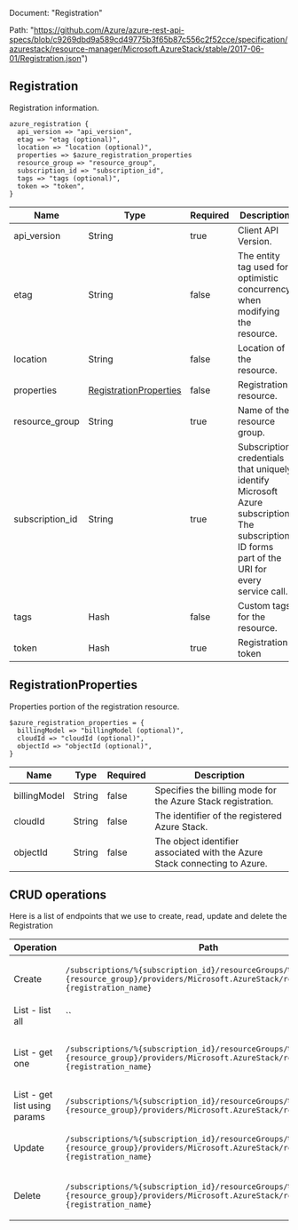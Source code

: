 Document: "Registration"


Path: "https://github.com/Azure/azure-rest-api-specs/blob/c9269dbd9a589cd49775b3f65b87c556c2f52cce/specification/azurestack/resource-manager/Microsoft.AzureStack/stable/2017-06-01/Registration.json")

## Registration

Registration information.

```puppet
azure_registration {
  api_version => "api_version",
  etag => "etag (optional)",
  location => "location (optional)",
  properties => $azure_registration_properties
  resource_group => "resource_group",
  subscription_id => "subscription_id",
  tags => "tags (optional)",
  token => "token",
}
```

| Name        | Type           | Required       | Description       |
| ------------- | ------------- | ------------- | ------------- |
|api_version | String | true | Client API Version. |
|etag | String | false | The entity tag used for optimistic concurrency when modifying the resource. |
|location | String | false | Location of the resource. |
|properties | [RegistrationProperties](#registrationproperties) | false | Registration resource. |
|resource_group | String | true | Name of the resource group. |
|subscription_id | String | true | Subscription credentials that uniquely identify Microsoft Azure subscription. The subscription ID forms part of the URI for every service call. |
|tags | Hash | false | Custom tags for the resource. |
|token | Hash | true | Registration token |
        
## RegistrationProperties

Properties portion of the registration resource.

```puppet
$azure_registration_properties = {
  billingModel => "billingModel (optional)",
  cloudId => "cloudId (optional)",
  objectId => "objectId (optional)",
}
```

| Name        | Type           | Required       | Description       |
| ------------- | ------------- | ------------- | ------------- |
|billingModel | String | false | Specifies the billing mode for the Azure Stack registration. |
|cloudId | String | false | The identifier of the registered Azure Stack. |
|objectId | String | false | The object identifier associated with the Azure Stack connecting to Azure. |



## CRUD operations

Here is a list of endpoints that we use to create, read, update and delete the Registration

| Operation | Path | Verb | Description | OperationID |
| ------------- | ------------- | ------------- | ------------- | ------------- |
|Create|`/subscriptions/%{subscription_id}/resourceGroups/%{resource_group}/providers/Microsoft.AzureStack/registrations/%{registration_name}`|Put|Create or update an Azure Stack registration.|Registrations_CreateOrUpdate|
|List - list all|``||||
|List - get one|`/subscriptions/%{subscription_id}/resourceGroups/%{resource_group}/providers/Microsoft.AzureStack/registrations/%{registration_name}`|Get|Returns the properties of an Azure Stack registration.|Registrations_Get|
|List - get list using params|`/subscriptions/%{subscription_id}/resourceGroups/%{resource_group}/providers/Microsoft.AzureStack/registrations`|Get|Returns a list of all registrations.|Registrations_List|
|Update|`/subscriptions/%{subscription_id}/resourceGroups/%{resource_group}/providers/Microsoft.AzureStack/registrations/%{registration_name}`|Put|Create or update an Azure Stack registration.|Registrations_CreateOrUpdate|
|Delete|`/subscriptions/%{subscription_id}/resourceGroups/%{resource_group}/providers/Microsoft.AzureStack/registrations/%{registration_name}`|Delete|Delete the requested Azure Stack registration.|Registrations_Delete|
